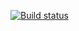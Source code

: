 [![Build status](https://ci.appveyor.com/api/projects/status/x3h46gah1g6k4wru?svg=true)](https://ci.appveyor.com/project/av-perova/at-5)